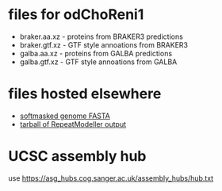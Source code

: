 # files for odChoReni1
* braker.aa.xz - proteins from BRAKER3 predictions
* braker.gtf.xz - GTF style annoations from BRAKER3
* galba.aa.xz - proteins from GALBA predictions
* galba.gtf.xz - GTF style annoations from GALBA

# files hosted elsewhere
* [softmasked genome FASTA](https://asg_hubs.cog.sanger.ac.uk/odChoReni1/odChoReni1.fa.masked)
* [tarball of RepeatModeller output](https://asg_hubs.cog.sanger.ac.uk/odChoReni1/odChoReni1.tar.xz)

# UCSC assembly hub
use https://asg_hubs.cog.sanger.ac.uk/assembly_hubs/hub.txt

